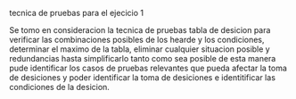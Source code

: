 tecnica de pruebas para el ejecicio 1

Se tomo en consideracion la tecnica de pruebas tabla de desicion para verificar las combinaciones posibles de los hearde y los condiciones, determinar el maximo de la tabla, eliminar cualquier situacion posible y redundancias hasta simplificarlo tanto como sea posible de esta manera pude identificar los casos de pruebas relevantes que pueda afectar la toma de desiciones y poder identificar la toma de desiciones e identitificar las condiciones de la desicion.
